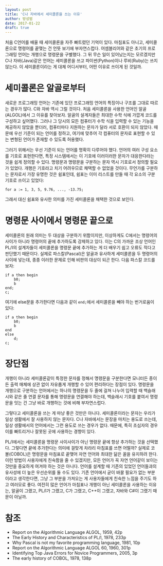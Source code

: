 ```yaml
---
layout: post
title: 'C나 자바에서 세미콜론을 쓰는 이유'
author: 방성범
date: 2017-01-22
draft: true
---
```


처음 C언어를 배울 때 세미콜론을 자주 빠트렸던 기억이 있다. 마침표도 아니고, 세미콜론으로 명령어를 끝맺는 건 언뜻 보기에 부자연스럽다. 어셈블리어와 같은 초기의 프로그래밍 언어는 개행으로 명령문을 구별했다. 그 뒤 무슨 일이 있어났는지는 모르겠지만 C나 자바(Java)같은 언어는 세미콜론을 쓰고 파이썬(Python)이나 루비(Ruby)는 쓰지 않는다. 이 세미콜론이라는 게 대체 어디서부터, 어떤 이유로 쓰이게 된 것일까.

# 세미콜론은 알골로부터

새로운 프로그래밍 언어는 기존에 있던 프로그래밍 언어의 특징이나 구조를 그대로 따르는 경우가 많다. C와 자바 역시 그럴 것이다. 처음 세미콜론을 사용한 언어인 알골(ALGOL)에서 그 이유를 찾아보자. 알골의 설계자들은 최대한 수학 식에 가깝게 코드를 구성하고 싶어했다. 그러나 그 당시의 모든 컴퓨터가 수학 식을 입력할 수 있는 기능을 제공하지 않았을 뿐더러, 컴퓨터마다 지원하는 문자가 달라 서로 호환이 되지 않았다. 때문에 우선 기준이 되는 언어를 정하고, 여기에 맞추어 각 컴퓨터의 문자로 표현할 수 있는 변형된 언어가 존재할 수 있도록 허용했다.

그러기 위해서는 우선 기준이 되는 언어를 명확히 다루어야 했다. 언어의 여러 구성 요소를 기호로 표현한다면, 특정 시스템에서는 이 기호에 이러이러한 문자가 대응한다라는 것을 쉽게 정의할 수 있다. 명령문과 명령문을 구분하는 문자 역시 기호로서 정의할 필요가 있었다. 개행은 기호라고 치기 어려우므로 채택할 수 없었을 것이다. 무언가를 구분하는 문자로서 가장 유명한 것은 쉼표인데, 쉼표는 이미 리스트를 만들 때 각 요소의 구분 기호로 쓰이고 있었다:

```
for a := 1, 3, 5, 9.76, ..., -13.75;
```

그래서 대신 쉼표와 유사한 의미를 가진 세미콜론을 채택한 것으로 보인다.

# 명령문 사이에서 명령문 끝으로

세미콜론의 원래 의미는 두 대상을 구분하기 위함이지만, 이상하게도 C에서는 명령어의 사이가 아니라 명령어의 끝에 추가하도록 강제하고 있다. 이는 C의 가까운 조상 언어인 PL/I의 설계자들이 세미콜론을 명령문 끝에 추가하는 게 더 배우기 쉽고 오류도 적다고 판단했기 때문이다. 실제로 파스칼(Pascal)은 알골과 유사하게 세미콜론을 두 명령어의 사이에 넣는데, 종종 이러한 문제로 인해 비판의 대상이 되곤 한다. 다음 파스칼 코드를 보자:

```
if a then begin
    b0;
    b
end;
c;
```

여기에 else문을 추가한다면 다음과 같이 `end;`에서 세미콜론을 빼야 하는 번거로움이 있다:

```
if a then begin
    b0;
    b
end
else
    d;
c;
```

# 장단점

개행이 아니라 세미콜론같이 특정한 문자를 정해서 명령문을 구분한다면 모니터든 종이든 출력 매체에 상관 없이 자유롭게 개행할 수 있어 편리하다는 장점이 있다. 명령문을 개행으로 구분하는 언어에서는 하나의 명령문을 두 줄에 걸쳐 나누어 입력할 때 백슬래시와 같은 줄 연결 문자를 통해 명령문을 연결해야 하는데, 백슬래시 기호를 붙여서 명령문을 잇는 건 그냥 바로 개행하는 것에 비해 부자연스럽다.

그렇다고 세미콜론을 쓰는 게 마냥 좋은 것만은 아니다. 세미콜론이라는 문자는 우리가 일상 생활에서 잘 사용하지 않는 문자다. C나 자바에서는 문장을 마치는 용도로 쓰는데, 일상 생활에서의 언어에서는 그런 용도로 쓰는 경우가 없다. 때문에, 특히 초심자의 경우 이를 빠트리거나 잘못된 곳에 사용하는 경향이 있다.

PL/I에서는 세미콜론을 명령문 사이사이가 아닌 명령문 끝에 항상 추가하는 것을 선택했다. 그렇다면 끝에 추가한다는 의미에 걸맞게 차라리 마침표를 쓰면 어떨까? 실제로 코볼(COBOL)은 명령문을 마침표로 끝맺어 자연 언어와 최대한 닮은 꼴을 유지하려 한다. 이런 방법이 사용자에게 친숙함을 줄 수 있겠지만, 모든 언어가 꼭 자연 언어같이 보이는 것만을 중요하게 여겨야 하는 것은 아니다. 언어를 설계할 때 기존의 있었던 언어들과의 유사성에 더 높은 우선순위를 둘 수도 있다. 기존 언어에서 굳이 바꿀 필요가 없는 부분이라고 생각한다면, 그냥 그 부분을 가져오는 게 사용자들에게 친숙한 느낌을 주기도 하고 여러모로 좋다. 여전히 많은 언어가 마침표나 개행이 아닌 세미콜론을 사용하는 이유는, 알골이 그랬고, PL/I가 그랬고, C가 그랬고, C++이 그랬고, 자바와 C#이 그랬기 때문이 아닐까.

# 참조

- Report on the Algorithmic Language ALGOL, 1959, 42p
- The Early History and Characteristics of PL/I, 1978, 233p
- Why Pascal is not my favorite programming language, 1981, 10p
- Report on the Algorithmic Language ALGOL 60, 1960, 301p
- Identifying Top Java Errors for Novice Programmers, 2005, 3p
- The early history of COBOL, 1978, 138p
